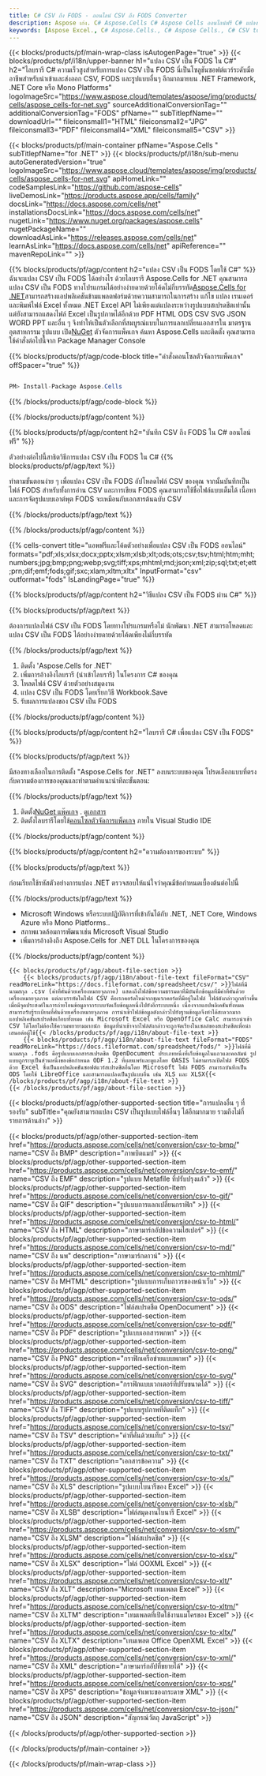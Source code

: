 ```yaml
---
title: C# CSV ถึง FODS - ออนไลน์ CSV ถึง FODS Converter
description: Aspose เก่ง. C# Aspose.Cells C# Aspose Cells ออนไลน์ฟรี C# แปลง CSV เป็น FODS บันทึกรูปแบบ รูปแบบ C# CSV ถึง FODS บันทึก CSV ถึง FODS C#
keywords: [Aspose Excel., C# Aspose.Cells., C# Aspose Cells., C# CSV to FODS saveformat., Free Online CSV to FODS C#., C# Convert CSV to FODS]
---
```

{{< blocks/products/pf/main-wrap-class isAutogenPage="true" >}}
{{< blocks/products/pf/i18n/upper-banner h1="แปลง CSV เป็น FODS ใน C#" h2="ไลบรารี C# ความเร็วสูงสำหรับการแปลง CSV เป็น FODS นี่เป็นโซลูชันซอฟต์แวร์ระดับมืออาชีพสำหรับนำเข้าและส่งออก CSV, FODS และรูปแบบอื่นๆ อีกมากมายบน .NET Framework, .NET Core หรือ Mono Platforms" logoImageSrc="https://www.aspose.cloud/templates/aspose/img/products/cells/aspose_cells-for-net.svg" sourceAdditionalConversionTag="" additionalConversionTag="FODS" pfName="" subTitlepfName="" downloadUrl="" fileiconsmall1="HTML" fileiconsmall2="JPG" fileiconsmall3="PDF" fileiconsmall4="XML" fileiconsmall5="CSV" >}}

{{< blocks/products/pf/main-container pfName="Aspose.Cells " subTitlepfName="for .NET" >}}
{{< blocks/products/pf/i18n/sub-menu autoGeneratedVersion="true" logoImageSrc="https://www.aspose.cloud/templates/aspose/img/products/cells/aspose_cells-for-net.svg" apiHomeLink="" codeSamplesLink="https://github.com/aspose-cells" liveDemosLink="https://products.aspose.app/cells/family" docsLink="https://docs.aspose.com/cells/net" installationsDocsLink="https://docs.aspose.com/cells/net" nugetLink="https://www.nuget.org/packages/aspose.cells" nugetPackageName="" downloadAsLink="https://releases.aspose.com/cells/net" learnAsLink="https://docs.aspose.com/cells/net" apiReference="" mavenRepoLink="" >}}

{{% blocks/products/pf/agp/content h2="แปลง CSV เป็น FODS โดยใช้ C#" %}}
ฉันจะแปลง CSV เป็น FODS ได้อย่างไร ด้วยไลบรารี Aspose.Cells for .NET คุณสามารถแปลง CSV เป็น FODS ทางโปรแกรมได้อย่างง่ายดายด้วยโค้ดไม่กี่บรรทัด[Aspose.Cells for .NET](https://products.aspose.com/cells/net)สามารถสร้างแอปพลิเคชันข้ามแพลตฟอร์มด้วยความสามารถในการสร้าง แก้ไข แปลง เรนเดอร์ และพิมพ์ไฟล์ Excel ทั้งหมด .NET Excel API ไม่เพียงแต่แปลงระหว่างรูปแบบสเปรดชีตเท่านั้น แต่ยังสามารถแสดงไฟล์ Excel เป็นรูปภาพได้อีกด้วย PDF HTML ODS CSV SVG JSON WORD PPT และอื่น ๆ จึงทำให้เป็นตัวเลือกที่สมบูรณ์แบบในการแลกเปลี่ยนเอกสารใน มาตรฐานอุตสาหกรรม รูปแบบ เปิด[NuGet](https://www.nuget.org/packages/aspose.cells) ตัวจัดการแพ็คเกจ ค้นหา Aspose.Cells และติดตั้ง คุณสามารถใช้คำสั่งต่อไปนี้จาก Package Manager Console

{{% blocks/products/pf/agp/code-block title="คำสั่งคอนโซลตัวจัดการแพ็คเกจ" offSpacer="true" %}}

```cs

PM> Install-Package Aspose.Cells

```

{{% /blocks/products/pf/agp/code-block %}}

{{% /blocks/products/pf/agp/content %}}

{{% blocks/products/pf/agp/content h2="บันทึก CSV ถึง FODS ใน C# ออนไลน์ฟรี" %}}

ตัวอย่างต่อไปนี้สาธิตวิธีการแปลง CSV เป็น FODS ใน C#
{{% blocks/products/pf/agp/text %}}

ทำตามขั้นตอนง่าย ๆ เพื่อแปลง CSV เป็น FODS อัปโหลดไฟล์ CSV ของคุณ จากนั้นบันทึกเป็นไฟล์ FODS สำหรับทั้งการอ่าน CSV และการเขียน FODS คุณสามารถใช้ชื่อไฟล์แบบเต็มได้ เนื้อหาและการจัดรูปแบบเอาต์พุต FODS จะเหมือนกับเอกสารต้นฉบับ CSV

{{% /blocks/products/pf/agp/text %}}

{{% /blocks/products/pf/agp/content %}}

{{% cells-convert title="แอพฟรีและโค้ดตัวอย่างเพื่อแปลง CSV เป็น FODS ออนไลน์" formats="pdf;xls;xlsx;docx;pptx;xlsm;xlsb;xlt;ods;ots;csv;tsv;html;htm;mht;numbers;jpg;bmp;png;webp;svg;tiff;xps;mhtml;md;json;xml;zip;sql;txt;et;ett;prn;dif;emf;fods;gif;sxc;xlam;xltm;xltx" InputFormat="csv" outformat="fods" IsLandingPage="true" %}}

{{% blocks/products/pf/agp/content h2="วิธีแปลง CSV เป็น FODS ผ่าน C#" %}}

{{% blocks/products/pf/agp/text %}}

ต้องการแปลงไฟล์ CSV เป็น FODS โดยทางโปรแกรมหรือไม่ นักพัฒนา .NET สามารถโหลดและแปลง CSV เป็น FODS ได้อย่างง่ายดายด้วยโค้ดเพียงไม่กี่บรรทัด

{{% /blocks/products/pf/agp/text %}}

1.  ติดตั้ง 'Aspose.Cells for .NET'
1.  เพิ่มการอ้างอิงไลบรารี (นำเข้าไลบรารี) ในโครงการ C# ของคุณ
1.  โหลดไฟล์ CSV ด้วยตัวอย่างสมุดงาน
1.  แปลง CSV เป็น FODS โดยเรียกวิธี Workbook.Save
1.  รับผลการแปลงของ CSV เป็น FODS

{{% /blocks/products/pf/agp/content %}}

{{% blocks/products/pf/agp/content h2="ไลบรารี C# เพื่อแปลง CSV เป็น FODS" %}}

{{% blocks/products/pf/agp/text %}}

มีสองทางเลือกในการติดตั้ง "Aspose.Cells for .NET" ลงบนระบบของคุณ โปรดเลือกแบบที่ตรงกับความต้องการของคุณและทำตามคำแนะนำทีละขั้นตอน:

{{% /blocks/products/pf/agp/text %}}

1.  ติดตั้ง[NuGet แพ๊คเกจ](https://www.nuget.org/packages/Aspose.Cells/) . ดู[เอกสาร](https://docs.aspose.com/cells/net/installation/#install-asposecells-for-net-through-nuget)
1.  ติดตั้งไลบรารีโดยใช้[คอนโซลตัวจัดการแพ็คเกจ](https://docs.aspose.com/cells/net/installation/#install-asposecells-using-the-package-manager-console) ภายใน Visual Studio IDE

{{% /blocks/products/pf/agp/content %}}

{{% blocks/products/pf/agp/content h2="ความต้องการของระบบ" %}}

{{% blocks/products/pf/agp/text %}}

 ก่อนเรียกใช้รหัสตัวอย่างการแปลง .NET ตรวจสอบให้แน่ใจว่าคุณมีข้อกำหนดเบื้องต้นต่อไปนี้

{{% /blocks/products/pf/agp/text %}}

-  Microsoft Windows หรือระบบปฏิบัติการที่เข้ากันได้กับ .NET, .NET Core, Windows Azure หรือ Mono Platforms..
-  สภาพแวดล้อมการพัฒนาเช่น Microsoft Visual Studio
-  เพิ่มการอ้างอิงถึง Aspose.Cells for .NET DLL ในโครงการของคุณ

{{% /blocks/products/pf/agp/content %}}

<!-- aboutfile Starts -->
    {{< blocks/products/pf/agp/about-file-section >}}
        {{< blocks/products/pf/agp/i18n/about-file-text fileFormat="CSV" readMoreLink="https://docs.fileformat.com/spreadsheet/csv/" >}}ไฟล์ที่มีนามสกุล .csv (ค่าที่คั่นด้วยเครื่องหมายจุลภาค) แสดงถึงไฟล์ข้อความธรรมดาที่มีบันทึกข้อมูลที่มีค่าที่คั่นด้วยเครื่องหมายจุลภาค แต่ละบรรทัดในไฟล์ CSV คือเรกคอร์ดใหม่จากชุดเรกคอร์ดที่มีอยู่ในไฟล์ ไฟล์ดังกล่าวถูกสร้างขึ้นเมื่อมีจุดประสงค์ในการถ่ายโอนข้อมูลจากระบบจัดเก็บข้อมูลหนึ่งไปยังอีกระบบหนึ่ง เนื่องจากแอปพลิเคชันทั้งหมดสามารถรับรู้ระเบียนที่คั่นด้วยเครื่องหมายจุลภาค การนำเข้าไฟล์ข้อมูลดังกล่าวไปยังฐานข้อมูลจึงทำได้สะดวกมาก แอปพลิเคชันสเปรดชีตเกือบทั้งหมด เช่น Microsoft Excel หรือ OpenOffice Calc สามารถนำเข้า CSV ได้โดยไม่ต้องใช้ความพยายามมากนัก ข้อมูลที่นำเข้าจากไฟล์ดังกล่าวจะถูกจัดเรียงในเซลล์ของสเปรดชีตเพื่อนำเสนอต่อผู้ใช้{{< /blocks/products/pf/agp/i18n/about-file-text >}}
        {{< blocks/products/pf/agp/i18n/about-file-text fileFormat="FODS" readMoreLink="https://docs.fileformat.com/spreadsheet/fods/" >}}ไฟล์ที่มีนามสกุล .fods คือรูปแบบเอกสารสเปรดชีต OpenDocument ประเภทหนึ่งที่เก็บข้อมูลในแถวและคอลัมน์ รูปแบบถูกระบุเป็นส่วนหนึ่งของข้อกำหนด ODF 1.2 ที่เผยแพร่และดูแลโดย OASIS ไม่สามารถเปิดไฟล์ FODS ด้วย Excel ซึ่งเป็นแอปพลิเคชันซอฟต์แวร์สเปรดชีตอื่นโดย Microsoft ไฟล์ FODS สามารถบันทึกเป็น ODS โดยใช้ LibreOffice และสามารถแปลงเป็นรูปแบบอื่น เช่น XLS และ XLSX{{< /blocks/products/pf/agp/i18n/about-file-text >}}
    {{< /blocks/products/pf/agp/about-file-section >}}
<!-- aboutfile Ends -->

{{< blocks/products/pf/agp/other-supported-section title="การแปลงอื่น ๆ ที่รองรับ" subTitle="คุณยังสามารถแปลง CSV เป็นรูปแบบไฟล์อื่นๆ ได้อีกมากมาย รวมถึงไม่กี่รายการด้านล่าง" >}}

{{< blocks/products/pf/agp/other-supported-section-item href="https://products.aspose.com/cells/net/conversion/csv-to-bmp/" name="CSV ถึง BMP" description="ภาพบิตแมป" >}}
{{< blocks/products/pf/agp/other-supported-section-item href="https://products.aspose.com/cells/net/conversion/csv-to-emf/" name="CSV ถึง EMF" description="รูปแบบ Metafile ที่ปรับปรุงแล้ว" >}}
{{< blocks/products/pf/agp/other-supported-section-item href="https://products.aspose.com/cells/net/conversion/csv-to-gif/" name="CSV ถึง GIF" description="รูปแบบการแลกเปลี่ยนกราฟิก" >}}
{{< blocks/products/pf/agp/other-supported-section-item href="https://products.aspose.com/cells/net/conversion/csv-to-html/" name="CSV ถึง HTML" description="ภาษามาร์กอัปข้อความไฮเปอร์" >}}
{{< blocks/products/pf/agp/other-supported-section-item href="https://products.aspose.com/cells/net/conversion/csv-to-md/" name="CSV ถึง นพ" description="ภาษามาร์กดาวน์" >}}
{{< blocks/products/pf/agp/other-supported-section-item href="https://products.aspose.com/cells/net/conversion/csv-to-mhtml/" name="CSV ถึง MHTML" description="รูปแบบการเก็บถาวรของหน้าเว็บ" >}}
{{< blocks/products/pf/agp/other-supported-section-item href="https://products.aspose.com/cells/net/conversion/csv-to-ods/" name="CSV ถึง ODS" description="ไฟล์สเปรดชีต OpenDocument" >}}
{{< blocks/products/pf/agp/other-supported-section-item href="https://products.aspose.com/cells/net/conversion/csv-to-pdf/" name="CSV ถึง PDF" description="รูปแบบเอกสารพกพา" >}}
{{< blocks/products/pf/agp/other-supported-section-item href="https://products.aspose.com/cells/net/conversion/csv-to-png/" name="CSV ถึง PNG" description="กราฟิกเครือข่ายแบบพกพา" >}}
{{< blocks/products/pf/agp/other-supported-section-item href="https://products.aspose.com/cells/net/conversion/csv-to-svg/" name="CSV ถึง SVG" description="กราฟิกแบบเวกเตอร์ที่ปรับขนาดได้" >}}
{{< blocks/products/pf/agp/other-supported-section-item href="https://products.aspose.com/cells/net/conversion/csv-to-tiff/" name="CSV ถึง TIFF" description="รูปแบบรูปภาพที่ติดแท็ก" >}}
{{< blocks/products/pf/agp/other-supported-section-item href="https://products.aspose.com/cells/net/conversion/csv-to-tsv/" name="CSV ถึง TSV" description="ค่าที่คั่นด้วยแท็บ" >}}
{{< blocks/products/pf/agp/other-supported-section-item href="https://products.aspose.com/cells/net/conversion/csv-to-txt/" name="CSV ถึง TXT" description="เอกสารข้อความ" >}}
{{< blocks/products/pf/agp/other-supported-section-item href="https://products.aspose.com/cells/net/conversion/csv-to-xls/" name="CSV ถึง XLS" description="รูปแบบไบนารีของ Excel" >}}
{{< blocks/products/pf/agp/other-supported-section-item href="https://products.aspose.com/cells/net/conversion/csv-to-xlsb/" name="CSV ถึง XLSB" description="ไฟล์สมุดงานไบนารี Excel" >}}
{{< blocks/products/pf/agp/other-supported-section-item href="https://products.aspose.com/cells/net/conversion/csv-to-xlsm/" name="CSV ถึง XLSM" description="ไฟล์สเปรดชีต" >}}
{{< blocks/products/pf/agp/other-supported-section-item href="https://products.aspose.com/cells/net/conversion/csv-to-xlsx/" name="CSV ถึง XLSX" description="ไฟล์ OOXML Excel" >}}
{{< blocks/products/pf/agp/other-supported-section-item href="https://products.aspose.com/cells/net/conversion/csv-to-xlt/" name="CSV ถึง XLT" description="Microsoft เทมเพลต Excel" >}}
{{< blocks/products/pf/agp/other-supported-section-item href="https://products.aspose.com/cells/net/conversion/csv-to-xltm/" name="CSV ถึง XLTM" description="เทมเพลตที่เปิดใช้งานแมโครของ Excel" >}}
{{< blocks/products/pf/agp/other-supported-section-item href="https://products.aspose.com/cells/net/conversion/csv-to-xltx/" name="CSV ถึง XLTX" description="เทมเพลต Office OpenXML Excel" >}}
{{< blocks/products/pf/agp/other-supported-section-item href="https://products.aspose.com/cells/net/conversion/csv-to-xml/" name="CSV ถึง XML" description="ภาษามาร์กอัปที่ขยายได้" >}}
{{< blocks/products/pf/agp/other-supported-section-item href="https://products.aspose.com/cells/net/conversion/csv-to-xps/" name="CSV ถึง XPS" description="ข้อมูลจำเพาะของกระดาษ XML" >}}
{{< blocks/products/pf/agp/other-supported-section-item href="https://products.aspose.com/cells/net/conversion/csv-to-json/" name="CSV ถึง JSON" description="สัญกรณ์วัตถุ JavaScript" >}}

{{< /blocks/products/pf/agp/other-supported-section >}}

{{< /blocks/products/pf/main-container >}}
    
{{< /blocks/products/pf/main-wrap-class >}}
